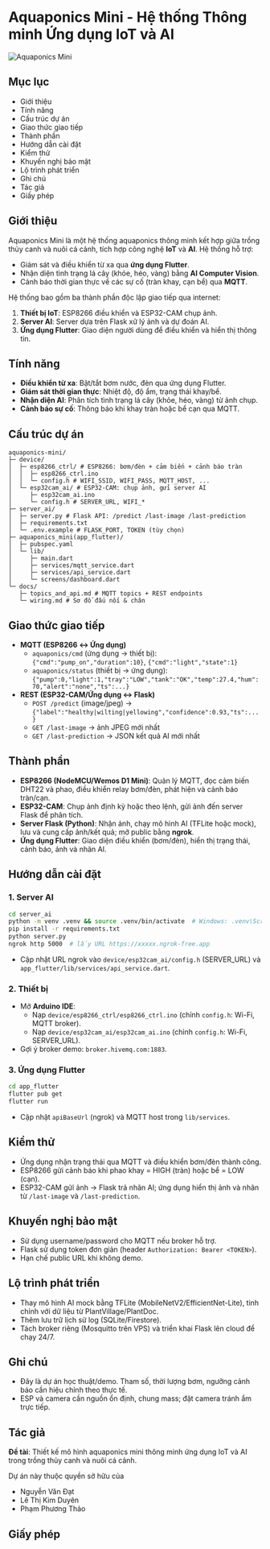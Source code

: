 # Aquaponics Mini - Hệ thống Thông minh Ứng dụng IoT và AI

![Aquaponics Mini](https://via.placeholder.com/150)

## Mục lục

- Giới thiệu
- Tính năng
- Cấu trúc dự án
- Giao thức giao tiếp
- Thành phần
- Hướng dẫn cài đặt
- Kiểm thử
- Khuyến nghị bảo mật
- Lộ trình phát triển
- Ghi chú
- Tác giả
- Giấy phép

## Giới thiệu

Aquaponics Mini là một hệ thống aquaponics thông minh kết hợp giữa trồng thủy canh và nuôi cá cảnh, tích hợp công nghệ **IoT** và **AI**. Hệ thống hỗ trợ:

- Giám sát và điều khiển từ xa qua **ứng dụng Flutter**.
- Nhận diện tình trạng lá cây (khỏe, héo, vàng) bằng **AI Computer Vision**.
- Cảnh báo thời gian thực về các sự cố (tràn khay, cạn bể) qua **MQTT**.

Hệ thống bao gồm ba thành phần độc lập giao tiếp qua internet:

1. **Thiết bị IoT**: ESP8266 điều khiển và ESP32-CAM chụp ảnh.
2. **Server AI**: Server dựa trên Flask xử lý ảnh và dự đoán AI.
3. **Ứng dụng Flutter**: Giao diện người dùng để điều khiển và hiển thị thông tin.

## Tính năng

- **Điều khiển từ xa**: Bật/tắt bơm nước, đèn qua ứng dụng Flutter.
- **Giám sát thời gian thực**: Nhiệt độ, độ ẩm, trạng thái khay/bể.
- **Nhận diện AI**: Phân tích tình trạng lá cây (khỏe, héo, vàng) từ ảnh chụp.
- **Cảnh báo sự cố**: Thông báo khi khay tràn hoặc bể cạn qua MQTT.

## Cấu trúc dự án

```
aquaponics-mini/
├─ device/
│  ├─ esp8266_ctrl/ # ESP8266: bơm/đèn + cảm biến + cảnh báo tràn
│  │  ├─ esp8266_ctrl.ino
│  │  └─ config.h # WIFI_SSID, WIFI_PASS, MQTT_HOST, ...
│  └─ esp32cam_ai/ # ESP32-CAM: chụp ảnh, gửi server AI
│     ├─ esp32cam_ai.ino
│     └─ config.h # SERVER_URL, WIFI_*
├─ server_ai/
│  ├─ server.py # Flask API: /predict /last-image /last-prediction
│  ├─ requirements.txt
│  └─ .env.example # FLASK_PORT, TOKEN (tùy chọn)
├─ aquaponics_mini(app_flutter)/
│  ├─ pubspec.yaml
│  └─ lib/
│     ├─ main.dart
│     ├─ services/mqtt_service.dart
│     ├─ services/api_service.dart
│     └─ screens/dashboard.dart
└─ docs/
   ├─ topics_and_api.md # MQTT topics + REST endpoints
   └─ wiring.md # Sơ đồ đấu nối & chân
```

## Giao thức giao tiếp

- **MQTT (ESP8266 ↔ Ứng dụng)**
  - `aquaponics/cmd` (ứng dụng → thiết bị): `{"cmd":"pump_on","duration":10}`, `{"cmd":"light","state":1}`
  - `aquaponics/status` (thiết bị → ứng dụng): `{"pump":0,"light":1,"tray":"LOW","tank":"OK","temp":27.4,"hum":70,"alert":"none","ts":...}`
- **REST (ESP32-CAM/Ứng dụng ↔ Flask)**
  - `POST /predict` (image/jpeg) → `{"label":"healthy|wilting|yellowing","confidence":0.93,"ts":...}`
  - `GET /last-image` → ảnh JPEG mới nhất
  - `GET /last-prediction` → JSON kết quả AI mới nhất

## Thành phần

- **ESP8266 (NodeMCU/Wemos D1 Mini)**: Quản lý MQTT, đọc cảm biến DHT22 và phao, điều khiển relay bơm/đèn, phát hiện và cảnh báo tràn/cạn.
- **ESP32-CAM**: Chụp ảnh định kỳ hoặc theo lệnh, gửi ảnh đến server Flask để phân tích.
- **Server Flask (Python)**: Nhận ảnh, chạy mô hình AI (TFLite hoặc mock), lưu và cung cấp ảnh/kết quả; mở public bằng **ngrok**.
- **Ứng dụng Flutter**: Giao diện điều khiển (bơm/đèn), hiển thị trạng thái, cảnh báo, ảnh và nhãn AI.

## Hướng dẫn cài đặt

### 1. Server AI

```bash
cd server_ai
python -m venv .venv && source .venv/bin/activate  # Windows: .venv\Scripts\activate
pip install -r requirements.txt
python server.py
ngrok http 5000  # lấy URL https://xxxxx.ngrok-free.app
```

- Cập nhật URL ngrok vào `device/esp32cam_ai/config.h` (SERVER_URL) và `app_flutter/lib/services/api_service.dart`.

### 2. Thiết bị

- Mở **Arduino IDE**:
  - Nạp `device/esp8266_ctrl/esp8266_ctrl.ino` (chỉnh `config.h`: Wi-Fi, MQTT broker).
  - Nạp `device/esp32cam_ai/esp32cam_ai.ino` (chỉnh `config.h`: Wi-Fi, SERVER_URL).
- Gợi ý broker demo: `broker.hivemq.com:1883`.

### 3. Ứng dụng Flutter

```bash
cd app_flutter
flutter pub get
flutter run
```

- Cập nhật `apiBaseUrl` (ngrok) và MQTT host trong `lib/services`.

## Kiểm thử

- Ứng dụng nhận trạng thái qua MQTT và điều khiển bơm/đèn thành công.
- ESP8266 gửi cảnh báo khi phao khay = HIGH (tràn) hoặc bể = LOW (cạn).
- ESP32-CAM gửi ảnh → Flask trả nhãn AI; ứng dụng hiển thị ảnh và nhãn từ `/last-image` và `/last-prediction`.

## Khuyến nghị bảo mật

- Sử dụng username/password cho MQTT nếu broker hỗ trợ.
- Flask sử dụng token đơn giản (header `Authorization: Bearer <TOKEN>`).
- Hạn chế public URL khi không demo.

## Lộ trình phát triển

- Thay mô hình AI mock bằng TFLite (MobileNetV2/EfficientNet-Lite), tinh chỉnh với dữ liệu từ PlantVillage/PlantDoc.
- Thêm lưu trữ lịch sử log (SQLite/Firestore).
- Tách broker riêng (Mosquitto trên VPS) và triển khai Flask lên cloud để chạy 24/7.

## Ghi chú

- Đây là dự án học thuật/demo. Tham số, thời lượng bơm, ngưỡng cảnh báo cần hiệu chỉnh theo thực tế.
- ESP và camera cần nguồn ổn định, chung mass; đặt camera tránh ẩm trực tiếp.

## Tác giả

**Đề tài**: Thiết kế mô hình aquaponics mini thông minh ứng dụng IoT và AI trong trồng thủy canh và nuôi cá cảnh.

Dự án này thuộc quyền sở hữu của

- Nguyễn Văn Đạt
- Lê Thị Kim Duyên
- Phạm Phương Thảo

## Giấy phép
